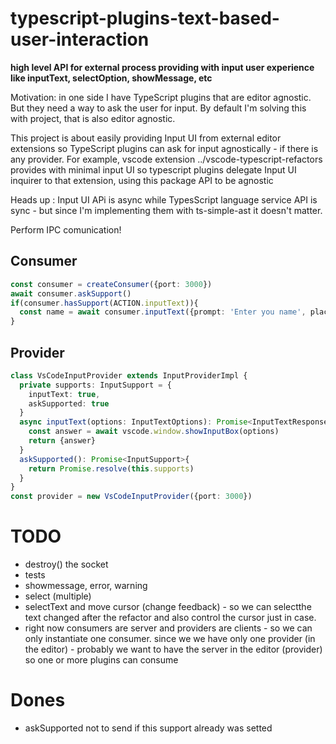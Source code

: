 # typescript-plugins-text-based-user-interaction

**high level API for external process providing with input user experience like inputText, selectOption, showMessage, etc**

Motivation: in one side I have  TypeScript plugins that are editor agnostic. But they need a way to ask the user for input. By default I'm solving this with project, that is also editor agnostic. 

This project is about easily providing Input UI from external editor extensions so TypeScript plugins can ask for input agnostically - if there is any provider. For example, vscode extension ../vscode-typescript-refactors provides with minimal input UI so typescript plugins delegate Input UI inquirer to that extension, using this package API to be agnostic

Heads up : Input UI APi is async while TypesScript language service API is sync - but since I'm implementing them with ts-simple-ast it doesn't matter.

Perform IPC comunication!

## Consumer

```ts
const consumer = createConsumer({port: 3000})
await consumer.askSupport()
if(consumer.hasSupport(ACTION.inputText)){
  const name = await consumer.inputText({prompt: 'Enter you name', placeHolder: 'John Doe'})
}
```

## Provider

```ts
class VsCodeInputProvider extends InputProviderImpl {
  private supports: InputSupport = { 
    inputText: true,
    askSupported: true
  }
  async inputText(options: InputTextOptions): Promise<InputTextResponse>{
    const answer = await vscode.window.showInputBox(options)
    return {answer}
  }
  askSupported(): Promise<InputSupport>{
    return Promise.resolve(this.supports)
  }
}
const provider = new VsCodeInputProvider({port: 3000})
```


# TODO

 * destroy() the socket
 * tests
 * showmessage, error, warning
 * select (multiple)
 * selectText and move cursor (change feedback) -  so we can selectthe text changed after the refactor and also control the cursor just in case.  
 * right now consumers are server and providers are clients - so we can only instantiate one consumer. since we we have only one provider (in the editor) - probably we want to have the server in the editor (provider) so one or more plugins can consume


# Dones

 * askSupported not to send if this support already was setted